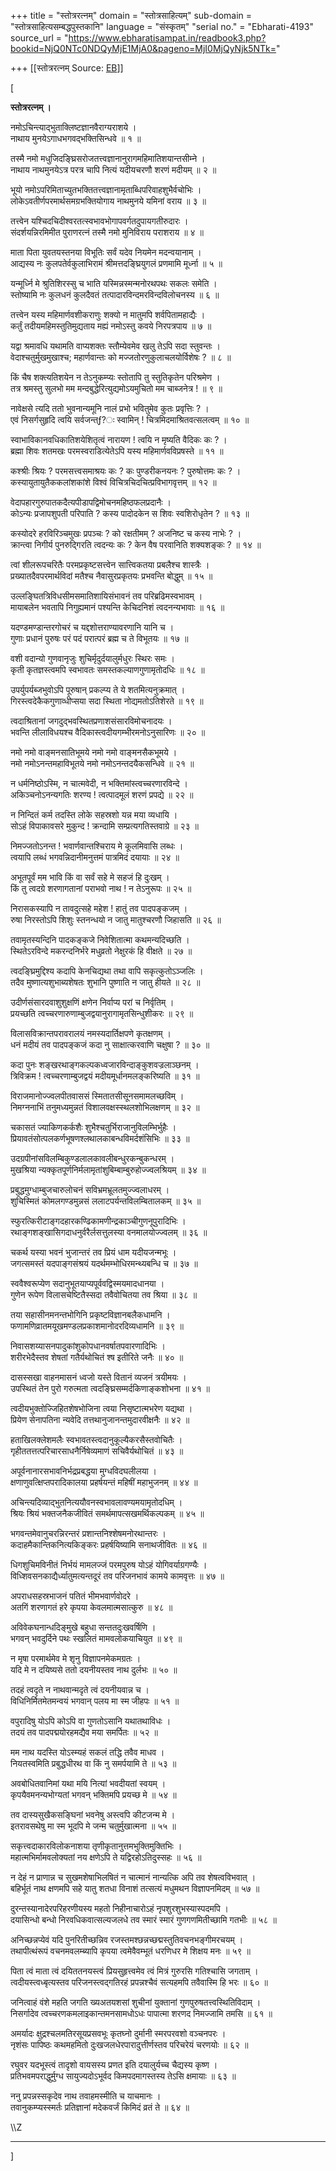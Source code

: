 +++
title = "स्तोत्ररत्नम्"
domain = "स्तोत्रसाहित्यम्"
sub-domain = "स्तोत्रसाहित्यसम्बद्धपुस्तकानि"
language = "संस्कृतम्"
"serial no." = "Ebharati-4193"
source_url = "https://www.ebharatisampat.in/readbook3.php?bookid=NjQ0NTc0NDQyMjE1MjA0&pageno=MjI0MjQyNjk5NTk="

+++
[[स्तोत्ररत्नम्	Source: [EB](https://www.ebharatisampat.in/readbook3.php?bookid=NjQ0NTc0NDQyMjE1MjA0&pageno=MjI0MjQyNjk5NTk=)]]

\[





**स्तोत्ररत्नम् ।**



नमोऽचिन्त्याद्भुताक्लिष्टज्ञानवैराग्यराशये ।  
नाथाय मुनयेऽगाधभगवद्भक्तिसिन्धवे ॥ १ ॥

तस्मै नमो मधुजिदङ्घ्रिसरोजतत्त्वज्ञानानुरागमहिमातिशयान्तसीम्ने ।  
नाथाय नाथमुनयेऽत्र परत्र चापि नित्यं यदीयचरणौ शरणं मदीयम् ॥ २ ॥

भूयो नमोऽपरिमिताच्युतभक्तितत्त्वज्ञानामृताब्धिपरिवाहशुभैर्वचोभिः ।  
लोकेऽवतीर्णपरमार्थसमग्रभक्तियोगाय नाथमुनये यमिनां वराय ॥ ३ ॥

तत्त्वेन यश्चिदचिदीश्वरतत्स्वभावभोगापवर्गतदुपायगतीरुदारः ।  
संदर्शयन्निरमिमीत पुराणरत्नं तस्मै नमो मुनिविराय पराशराय ॥ ४ ॥

माता पिता युवतयस्तनया विभूतिः सर्वं यदेव नियमेन मदन्वयानाम् ।  
आद्यस्य नः कुलपतेर्वकुलाभिरामं श्रीमत्तदङ्घ्रियुगलं प्रणमामि मूर्ध्ना ॥ ५ ॥

यन्मूर्ध्नि मे श्रुतिशिरस्सु च भाति यस्मिन्नस्मन्मनोरथपथः सकलः समेति
।  
स्तोष्यामि नः कुलधनं कुलदैवतं तत्पादारविन्दमरविन्दविलोचनस्य ॥ ६ ॥

तत्त्वेन यस्य महिमार्णवशीकराणुः शक्यो न मातुमपि शर्वपितामहाद्यैः ।  
कर्तुं तदीयमहिमस्तुतिमुद्यताय मह्यं नमोऽस्तु कवये निरपत्रपाय ॥ ७ ॥

यद्वा श्रमावधि यथामति वाप्यशक्तः स्तौम्येवमेव खलु तेऽपि सदा स्तुवन्तः
।  
वेदाश्चतुर्मुखमुखाश्च; महार्णवान्तः को मज्जतोरणुकुलाचलयोर्विशेषः ? ॥ ८ ॥

किं चैष शक्त्यतिशयेन न तेऽनुकम्प्यः स्तोतापि तु स्तुतिकृतेन परिश्रमेण
।  
तत्र श्रमस्तु सुलभो मम मन्दबुद्धेरित्युद्यमोऽयमुचितो मम चाब्जनेत्र ! ॥ ९ ॥

नावेक्षसे त्यदि ततो भुवनान्यमूनि नालं प्रभो भवितुमेव कुतः प्रवृत्तिः ?
।  
एवं निसर्गसुहृदि त्वयि सर्वजन्त्ƒ?ः स्वामिन् ! चित्रमिदमाश्रितवत्सलत्वम् ॥ १० ॥

स्वाभाविकानवधिकातिशयेशितृत्वं नारायण ! त्वयि न मृष्यति वैदिकः कः ? ।  
ब्रह्मा शिवः शतमखः परमस्वराडित्येतेऽपि यस्य महिमार्णवविप्रषस्ते ॥ ११ ॥

कश्श्रीः श्रियः ? परमसत्त्वसमाश्रयः कः ? कः पुण्डरीकनयनः ? पुरुषोत्तमः कः ? ।  
कस्यायुतायुतैककलांशकांशे विश्वं विचित्रचिदचित्प्रविभागवृत्तम् ॥ १२ ॥

वेदापहारगुरुपातकदैत्यपीडापद्विमोचनमहिष्ठफलप्रदानैः ।  
कोऽन्यः प्रजापशुपती परिपाति ? कस्य पादोदकेन स शिवः स्वशिरोधृतेन ? ॥ १३ ॥

कस्योदरे हरविरिञ्चमुखः प्रपञ्चः ? को रक्षतीमम् ? अजनिष्ट च कस्य नाभेः ?
।  
क्रान्त्वा निगीर्य पुनरुद्गिरति त्वदन्यः कः ? केन वैष परवानिति शक्यशङ्कः ? ॥ १४ ॥

त्वां शीलरूपचरितैः परमप्रकृष्टसत्त्वेन सात्त्विकतया प्रबलैश्च शास्त्रैः
।  
प्रख्यातदैवपरमार्थविदां मतैश्च नैवासुरप्रकृतयः प्रभवन्ति बोद्धुम् ॥ १५ ॥

उल्लङ्घितत्रिविधसीमसमातिशायिसंभावनं तव परिब्रढिमस्वभावम् ।  
मायाबलेन भवतापि निगुह्यमानं पश्यन्ति केचिदनिशं त्वदनन्यभावाः ॥ १६ ॥

यदण्डमण्डान्तरगोचरं च यद्दशोत्तराण्यावरणानि यानि च ।  
गुणाः प्रधानं पुरुषः परं पदं परात्परं ब्रह्म च ते विभूतयः ॥ १७ ॥

वशी वदान्यो गुणवानृजुः शुचिर्मृदुर्दयालुर्मधुरः स्थिरः समः ।  
कृती कृतज्ञस्त्वमपि स्वभावतः समस्तकल्याणगुणामृतोदधिः ॥ १८ ॥

उपर्युपर्यब्जभुवोऽपि पूरुषान् प्रकल्प्य ते ये शतमित्यनुक्रमात् ।  
गिरस्त्वदेकैकगुणाव्धीप्सया सदा स्थिता नोद्यमतोऽतिशेरते ॥ १९ ॥

त्वदाश्रितानां जगदुद्भवस्थितप्रणाशसंसारविमोचनादयः ।  
भवन्ति लीलाविधयश्च वैदिकास्त्वदीयगम्भीरमनोऽनुसारिणः ॥ २० ॥

नमो नमो वाङ्मनसातिभूमये नमो नमो वाङ्मनसैकभूमये ।  
नमो नमोऽनन्तमहाविभूतये नमो नमोऽनन्तदयैकसन्धिवे ॥ २१ ॥

न धर्मनिष्ठोऽस्मि, न चात्मवेदी, न भक्तिमांस्त्वच्चरणारविन्दे ।  
अकिञ्चनोऽनन्यगतिः शरण्य ! त्वत्पादमूलं शरणं प्रपद्ये ॥ २२ ॥

न निन्दितं कर्म तदस्ति लोके सहस्रशो यन्न मया व्यधायि ।  
सोऽहं विपाकावसरे मुकुन्द ! क्रन्दामि सम्प्रत्यगतिस्तवाग्रे ॥ २३ ॥

निमज्जतोऽनन्त ! भवार्णवान्तश्चिराय मे कूलमिवासि लब्धः ।  
त्वयापि लब्धं भगवन्निदानीमनुत्तमं पात्रमिदं दयायाः ॥ २४ ॥

अभूतपूर्वं मम भावि किं वा सर्वं सहे मे सहजं हि दुःखम् ।  
किं तु त्वदग्रे शरणागतानां पराभवो नाथ ! न तेऽनुरूपः ॥ २५ ॥

निरासकस्यापि न तावदुत्सहे महेश ! हातुं तव पादपङ्कजम् ।  
रुषा निरस्तोऽपि शिशुः स्तनन्धयो न जातु मातुश्चरणौ जिहासति ॥ २६ ॥

तवामृतस्यन्दिनि पादकङ्कजे निवेशितात्मा कथमन्यदिच्छति ।  
स्थितेऽरविन्दे मकरन्दनिर्भरे मधुव्रतो नेक्षुरकं हि वीक्षते ॥ २७ ॥

त्वदङ्घ्रिमुद्दिश्य कदापि केनचिद्यथा तथा वापि सकृत्कुतोऽञ्जलिः ।  
तदैव मुष्णात्यशुभाब्यशेषतः शुभानि पुष्णाति न जातु हीयते ॥ २८ ॥

उदीर्णसंसारदवाशुशुक्षणिं क्षणेन निर्वाप्य परां च निर्वृतिम् ।  
प्रयच्छति त्वच्चरणारुणाम्बुजद्वयानुरागामृतसिन्धुशीकरः ॥ २९ ॥

विलासविक्रान्तपरावरालयं नमस्यदार्तिक्षपणे कृतक्षणम् ।  
धनं मदीयं तव पादपङ्कजं कदा नु साक्षात्करवाणि चक्षुषा ? ॥ ३० ॥

कदा पुनः शङ्खरथाङ्गकल्पकध्वजारविन्दाङ्कुशवज्रलाञ्छनम् ।  
त्रिविक्रम ! त्वच्चरणाम्बुजद्वयं मदीयमूर्धानमलङ्करिष्यति ॥ ३१ ॥

विराजमानोज्ज्वलपीतवाससं स्मितातसीसूनसमामलच्छविम् ।  
निमग्ननाभिं तनुमध्यमुन्नतं विशालवक्षस्स्थलशोभिलक्षणम् ॥ ३२ ॥

चकासतं ज्याकिणकर्कशैः शुभैश्चतुर्भिराजानुविलम्भिर्भुहैः ।  
प्रियावतंसोत्पलकर्णभूषणश्लथालकाबन्धविमर्दशंसिभिः ॥ ३३ ॥

उदग्रपीनांसविलम्बिकुण्डलालकावलीबन्धुरकन्बुकन्धरम् ।  
मुखश्रिया न्यक्कृतपूर्णनिर्मलामृतांशुबिम्बाम्बुरुहोज्ज्वलश्रियम् ॥ ३४ ॥

प्रबुद्धमुग्धाम्बुजचारुलोचनं सविभ्रमभ्रूलतमुज्ज्वलाधरम् ।  
शुचिस्मितं कोमलगण्डमुन्नसं ललाटपर्यन्तविलम्बितालकम् ॥ ३५ ॥

स्फुरत्किरीटाङ्गदहारकण्ढिकामणीन्द्रकाञ्चीगुणनूपुरादिभिः ।  
रथाङ्गशङ्खासिगदाधनुर्वरैर्लसत्तुलस्या वनमालयोज्ज्वलम् ॥ ३६ ॥

चकर्थ यस्या भवनं भुजान्तरं तव प्रियं धाम यदीयजन्मभूः ।  
जगत्समस्तं यदपाङ्गसंश्रयं यदर्थमम्भोधिरमन्थ्यबन्धि च ॥ ३७ ॥

स्ववैश्वरूप्येण सदानुभूतयाप्यपूर्ववद्विस्मयमादधानया ।  
गुणेन रूपेण विलासचेष्टितैस्सदा तवैवोचितया तव श्रिया ॥ ३८ ॥

तया सहासीनमनन्तभोगिनि प्रकृष्टविज्ञानबलैकधामनि ।  
फणामणिव्रातमयूखमण्डलप्रकाशमानोदरदिव्यधामनि ॥ ३९ ॥

निवासशय्यासनपादुकांशुकोपधानवर्षातपवारणादिभिः ।  
शरीरभेदैस्तव शेषतां गतैर्यथोचितं श्ष इतीरिते जनैः ॥ ४० ॥

दासस्सखा वाहनमासनं ध्वजो यस्ते वितानं व्यजनं त्रयीमयः ।  
उपस्थितं तेन पुरो गरुत्मता त्वदङ्घ्रिसम्मर्दकिणाङ्कशोभना ॥ ४१ ॥

त्वदीयभुक्तोज्जिहितशेषभोजिना त्वया निसृष्टात्मभरेण यद्यथा ।  
प्रियेण सेनापतिना न्यवेदि तत्तथानुजानन्तमुदारवीक्षनैः ॥ ४२ ॥

हताखिलक्लेशमलैः स्वभावतस्त्वदानुकूल्यैकरसैस्तवोचितैः ।  
गृहीततत्तत्परिचारसाधनैर्निषेव्यमाणं सचिवैर्यथोचितं ॥ ४३ ॥

अपूर्वनानारसभावनिर्भद्रप्रबद्धया मुग्धविदघलीलया ।  
क्षणाणुवत्क्षिप्तपरादिकालया प्रहर्षयन्तं महिषीं महाभुजनम् ॥ ४४ ॥

अचिन्त्यदिव्याद्भुतनित्ययौवनस्वभावलावण्यमयामृतोदधिम् ।  
श्रियः श्रियं भक्तजनैकजीवितं समर्थमापत्सखमर्थिकल्पकम् ॥ ४५ ॥

भगवन्तमेवानुचरन्निरन्तरं प्रशान्तनिश्शेषमनोरथान्तरः ।  
कदाहमैकान्तिकनित्यकिङ्करः प्रहर्षयिष्यामि सनाथजीवितः ॥ ४६ ॥

धिगशुचिमविनीतं निर्भयं मामलज्जं परमपुरुष योऽहं योगिवर्याग्रगण्यैः ।  
विध्शिवसनकाद्यैर्ध्यातुमत्यन्तदूरं तव परिजनभावं कामये कामवृत्तः ॥ ४७ ॥

अपराधसहस्रभाजनं पतितं भीमभवार्णवोदरे ।  
अतगिं शरणागतं हरे कृपया केवलमात्मसात्कुरु ॥ ४८ ॥

अविवेकघनान्धदिङ्मुखे बहुधा सन्ततदुःखवर्षिणि ।  
भगवन् भवदुर्दिने पथः स्खलितं मामवलोकयाचियुत ॥ ४९ ॥

न मृषा परमार्थमेव मे शृनु विज्ञापनमेकमग्रतः ।  
यदि मे न दयिष्यसे ततो दयनीयस्तव नाथ दुर्लभः ॥ ५० ॥

तदहं त्वदृते न नाथवान्मदृते त्वं दयनीयवान्न च ।  
विधिनिर्मितमेतमन्वयं भगवान् पलय मा स्म जीहपः ॥ ५१ ॥

वपुरादिषु योऽपि कोऽपि वा गुणतोऽसानि यथातथाविधः ।  
तदयं तव पादपद्मयोरहमद्यैव मया समर्पितः ॥ ५२ ॥

मम नाथ यदस्ति योऽस्म्यहं सकलं तद्धि तवैव माधव ।  
नियतस्वमिति प्रबुद्धधीरथ वा किं नु समर्पयामि ते ॥ ५३ ॥

अवबोधितवानिमां यथा मयि नित्यां भवदीयतां स्वयम् ।  
कृपयैवमनन्यभोग्यतां भगवन् भक्तिमपि प्रयच्छ मे ॥ ५४ ॥

तव दास्यसुखैकसङ्घिनां भवनेषु अस्त्वपि कीटजन्म मे ।  
इतरावसथेषु मा स्म भूदपि मे जन्म चतुर्मुखात्मना ॥ ५५ ॥

सकृत्त्वदाकारविलोकनाशया तृणीकृतानुत्तमभुक्तिमुक्तिभिः ।  
महात्मभिर्मामवलोक्यतां नय क्षणेऽपि ते यद्विरहोऽतिदुस्सहः ॥ ५६ ॥

न देहं न प्राणान्न च सुखमशेषाभिलषितं न चात्मानं नान्यत्कि अपि तव शेषत्वविभवात् ।  
बहिर्भूतं नाथ क्षणमपि सहे यातु शतधा विनाशं तत्सत्यं मधुमथन विज्ञापनमिदम् ॥ ५७ ॥

दुरन्तस्यानादेरपरिहरणीयस्य महतो निहीनाचारोऽहं नृपशुरशुभस्यास्पदमपि ।  
दयासिन्धो बन्धो निरवधिकवात्सल्यजलधे तव स्मारं स्मारं गुणगणमितीच्छामि गतभीः ॥ ५८ ॥

अनिच्छन्नप्येवं यदि पुनरितीच्छन्निव रजस्तमश्छन्नच्छद्मस्तुतिवचनभङ्गीमरचयम् ।  
तथापीत्थंरूपं वचनमवलम्ब्यापि कृपया त्वमेवैवम्भूतं धरणिधर मे शिक्षय मनः
॥ ५९ ॥

पिता त्वं माता त्वं दयिततनयस्त्वं प्रियसुहृत्त्वमेव त्वं मित्रं गुरुरसि गतिश्चासि जगताम् ।  
त्वदीयस्त्वध्बृत्यस्तव परिजनस्त्वद्गतिरहं प्रपन्नश्चैवं सत्यहमपि तवैवास्मि हि भरः ॥ ६० ॥

जनित्वाहं वंशे महति जगति ख्यअतयशसां शुचीनां युक्तानां गुणपुरुषतत्त्वस्थितिविदाम् ।  
निसर्गादेव त्वच्चरणकमलाइकान्तमनसामधोऽधः पापात्मा शरणद निमज्जामि तमसि ॥ ६१ ॥

अमर्यादः क्षुद्रश्चलमतिरसूयप्रसवभूः कृतघ्नो दुर्मानी स्मरपरवशो वञ्चनपरः
।  
नृशंसः पापिष्ठः कथमहमितो दुःखजलधेरपारादुत्तीर्णस्तव परिचरेयं चरणयोः ॥ ६२ ॥

रघुवर यदभूस्त्वं तादृशो वायसस्य प्रणत इति दयालुर्यच्च चैद्यस्य कृष्ण
।  
प्रतिभवमपराद्धुर्मुग्ध सायुज्यदोऽभूर्वद किमपदमागस्तस्य तेऽसि क्षमायाः ॥ ६३ ॥

ननु प्रपन्नस्सकृदेव नाथ तवाहमस्मीति च याचमानः ।  
तवानुकम्प्यस्स्मर्तः प्रतिज्ञानां मदेकवर्जं किमिदं व्रतं ते ॥ ६४ ॥

\\\\Z

------------------------------------------------------


\]
